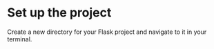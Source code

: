 # Set up the project

Create a new directory for your Flask project and navigate to it in your terminal.
